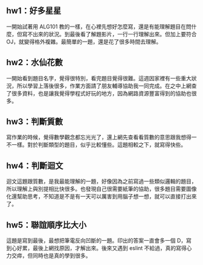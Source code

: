 ## hw1：好多星星
一開始試著用 ALG101 教的一樣，在心裡先想好怎麼寫，還是有能理解題目在問什麼，但寫不出來的狀況。到最後看了解題影片，一行一行理解出來。但加上要符合 OJ，就變得格外複雜。最簡單的一題，還是花了很多時間去理解。

## hw2：水仙花數
一開始看到題目名字，覺得很特別，看完題目覺得很難。這週因家裡有一些重大狀況，所以學習上落後很多，作業方面請了朋友輔導協助我一同完成。在之中上網查了很多資料，也是讓我覺得學程式好玩的地方，因為網路資源豐富得到的協助也很多。

## hw3：判斷質數
寫作業的時候，覺得數學觀念都忘光光了，還上網先查看看質數的意思跟我想得一不一樣。對於判斷類型的題目，似乎比較懂些。這題相較之下，就寫得快些。


## hw4：判斷迴文
迴文這題跟質數，是我最能理解的一題，好像因為之前寫過一些類似邏輯的題目，所以理解上與別提相比快很多。也發現自己很需要紙筆的協助，很多題目需要圖像化還幫助思考，不知道是不是有一天可以厲害到用腦子想一想，就可以直接打出來了。

## hw5：聯誼順序比大小
這題是寫到最後，最想把筆電反向凹斷的一題。印出的答案一直會多一個 D，寫到心好累，最後上網找原因，才解出來。後來又遇到 eslint 不給過，真的寫得心力交瘁，但同時也是真的學到很多。

